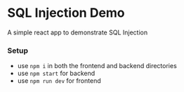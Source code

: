 # SQL Injection Demo
A simple react app to demonstrate SQL Injection

### Setup
- use `npm i` in both the frontend and backend directories
- use `npm start` for backend
- use `npm run dev` for frontend